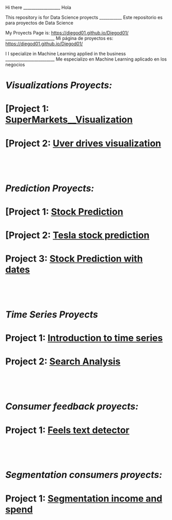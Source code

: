 Hi there                  __________________                         Hola 

This repository is for Data Science proyects  ___________          Este repositorio es para proyectos de Data Science


My Proyects Page is: https://diegod01.github.io/Diegod01/   ________________________       Mi página de proyectos es: https://diegod01.github.io/Diegod01/       

I I specialize in Machine Learning applied in the business    ________________________      Me especializo en Machine Learning aplicado en los negocios

# *Visualizations Proyects:*   

# [Project 1: [SuperMarkets__Visualization](https://github.com/Diegod01/Portafolio-Briefcase/blob/main/SuperMarkets__Visualization.ipynb)

# [Project 2: [Uver drives visualization](https://github.com/Diegod01/PortafolioBriefcase/blob/n/Uber.ipynb)


⠀⠀⠀⠀⠀⠀⠀⠀
⠀⠀⠀⠀⠀⠀⠀⠀

⠀⠀⠀⠀⠀⠀⠀⠀
⠀⠀⠀⠀⠀⠀⠀⠀
⠀⠀⠀⠀⠀⠀⠀⠀
# *Prediction Proyects:*
# [Project 1: [Stock Prediction](https://github.com/Diegod01/Portafolio-Briefcase/blob/main/Predicci%C3%B3n_acciones.ipynb)

# [Project 2: [Tesla stock prediction](https://github.com/Diegod01/Portafolio-Briefcase/blob/main/Predicci%C3%B3n_acciones2.ipynb)

# Project 3: [Stock Prediction with dates](https://github.com/Diegod01/Portafolio-Briefcase/blob/main/Predicciones_con_fechas.ipynb)



⠀⠀⠀
⠀⠀⠀⠀⠀⠀⠀⠀


⠀⠀⠀⠀⠀⠀⠀⠀

# *Time Series Proyects*
# Project 1: [Introduction to time series](https://github.com/Diegod01/Portafolio-Briefcase/blob/main/Introducci%C3%B3_series_de_tiempo.ipynb)

# Project 2: [Search Analysis](https://github.com/Diegod01/Portafolio-Briefcase/blob/main/An%C3%A1lisis_B%C3%BAsquedas.ipynb)

⠀⠀⠀⠀
⠀⠀⠀⠀
⠀⠀⠀⠀
⠀⠀⠀⠀

⠀⠀⠀⠀
⠀⠀⠀⠀
⠀⠀⠀⠀

# *Consumer feedback proyects:*
# Project 1: [Feels text detector](https://github.com/Diegod01/Portafolio-Briefcase/blob/main/Sentimientos.ipynb)

⠀⠀⠀⠀

⠀⠀⠀⠀
⠀⠀⠀⠀
# *Segmentation consumers proyects:*
# Project 1: [Segmentation income and spend](https://github.com/Diegod01/Portafolio-Briefcase/blob/main/Segmentaci%C3%B3n.ipynb)

